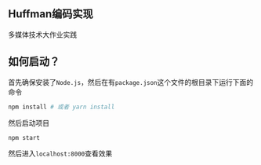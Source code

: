 ## Huffman编码实现

多媒体技术大作业实践

## 如何启动？

首先确保安装了`Node.js`，然后在有`package.json`这个文件的根目录下运行下面的命令

```bash
npm install # 或者 yarn install
```

然后启动项目
```bash
npm start
```

然后进入`localhost:8000`查看效果
